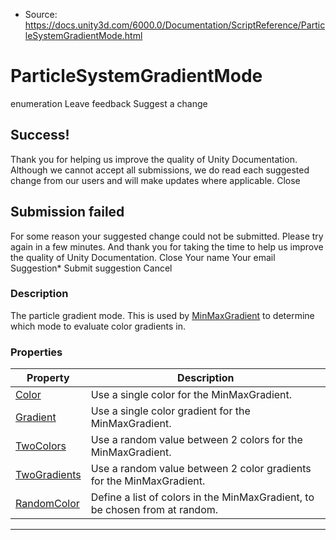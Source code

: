 * Source: https://docs.unity3d.com/6000.0/Documentation/ScriptReference/ParticleSystemGradientMode.html

# ParticleSystemGradientMode
enumeration
Leave feedback
Suggest a change
## Success!
Thank you for helping us improve the quality of Unity Documentation. Although we cannot accept all submissions, we do read each suggested change from our users and will make updates where applicable.
Close
## Submission failed
For some reason your suggested change could not be submitted. Please <a>try again</a> in a few minutes. And thank you for taking the time to help us improve the quality of Unity Documentation.
Close
Your name Your email Suggestion* Submit suggestion
Cancel
### Description
The particle gradient mode.
This is used by [MinMaxGradient](https://docs.unity3d.com/6000.0/Documentation/ScriptReference/ParticleSystem.MinMaxGradient.html) to determine which mode to evaluate color gradients in.
### Properties
Property | Description  
---|---  
[Color](https://docs.unity3d.com/6000.0/Documentation/ScriptReference/ParticleSystemGradientMode.Color.html) | Use a single color for the MinMaxGradient.  
[Gradient](https://docs.unity3d.com/6000.0/Documentation/ScriptReference/ParticleSystemGradientMode.Gradient.html) | Use a single color gradient for the MinMaxGradient.  
[TwoColors](https://docs.unity3d.com/6000.0/Documentation/ScriptReference/ParticleSystemGradientMode.TwoColors.html) | Use a random value between 2 colors for the MinMaxGradient.  
[TwoGradients](https://docs.unity3d.com/6000.0/Documentation/ScriptReference/ParticleSystemGradientMode.TwoGradients.html) | Use a random value between 2 color gradients for the MinMaxGradient.  
[RandomColor](https://docs.unity3d.com/6000.0/Documentation/ScriptReference/ParticleSystemGradientMode.RandomColor.html) | Define a list of colors in the MinMaxGradient, to be chosen from at random.  
* * *
